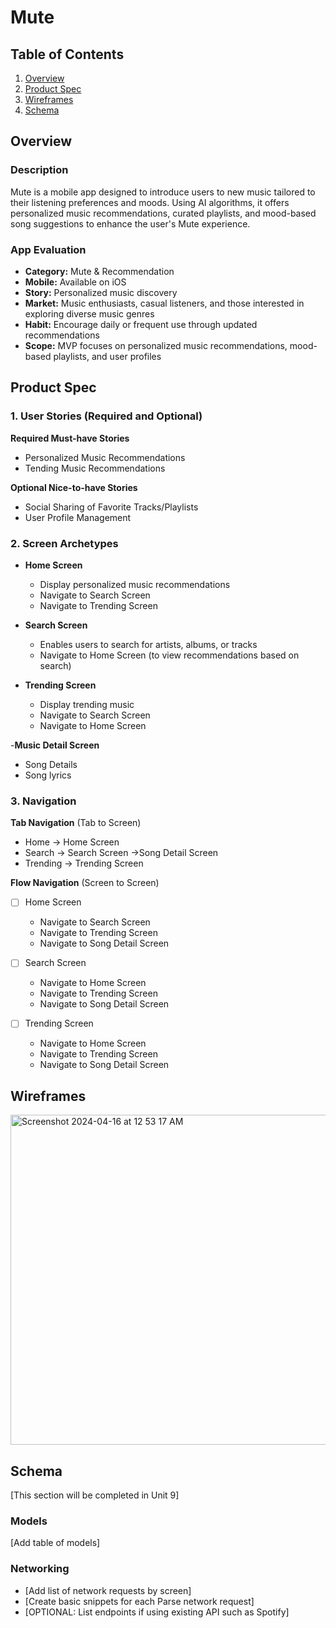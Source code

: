 # Mute

## Table of Contents

1. [Overview](#Overview)
2. [Product Spec](#Product-Spec)
3. [Wireframes](#Wireframes)
4. [Schema](#Schema)

## Overview

### Description

Mute is a mobile app designed to introduce users to new music tailored to their listening preferences and moods. Using AI algorithms, it offers personalized music recommendations, curated playlists, and mood-based song suggestions to enhance the user's Mute experience.

### App Evaluation

- **Category:** Mute & Recommendation
- **Mobile:** Available on iOS
- **Story:** Personalized music discovery
- **Market:** Music enthusiasts, casual listeners, and those interested in exploring diverse music genres
- **Habit:** Encourage daily or frequent use through updated recommendations
- **Scope:** MVP focuses on personalized music recommendations, mood-based playlists, and user profiles

## Product Spec

### 1. User Stories (Required and Optional)

**Required Must-have Stories**

* Personalized Music Recommendations
* Tending Music Recommendations

**Optional Nice-to-have Stories**

* Social Sharing of Favorite Tracks/Playlists
* User Profile Management

### 2. Screen Archetypes

- **Home Screen**
  * Display personalized music recommendations
  * Navigate to Search Screen
  * Navigate to Trending Screen

- **Search Screen**
  * Enables users to search for artists, albums, or tracks
  * Navigate to Home Screen (to view recommendations based on search)

- **Trending Screen**
  * Display trending music
  * Navigate to Search Screen
  * Navigate to Home Screen
 
-**Music Detail Screen**
  * Song Details
  * Song lyrics

### 3. Navigation

**Tab Navigation** (Tab to Screen)

* Home -> Home Screen
* Search -> Search Screen        ->Song Detail Screen
* Trending -> Trending Screen

**Flow Navigation** (Screen to Screen)

- [ ] Home Screen
  * Navigate to Search Screen
  * Navigate to Trending Screen
  * Navigate to Song Detail Screen
  
- [ ] Search Screen
  * Navigate to Home Screen
  * Navigate to Trending Screen
  * Navigate to Song Detail Screen
  
- [ ] Trending Screen
  * Navigate to Home Screen
  * Navigate to Trending Screen
  * Navigate to Song Detail Screen

## Wireframes

<img width="528" alt="Screenshot 2024-04-16 at 12 53 17 AM" src="https://github.com/zainashraf1562/Mute/assets/155921778/f11552b7-e5ae-416d-9797-1741acdd9b72">



## Schema 

[This section will be completed in Unit 9]

### Models

[Add table of models]

### Networking

- [Add list of network requests by screen]
- [Create basic snippets for each Parse network request]
- [OPTIONAL: List endpoints if using existing API such as Spotify]
